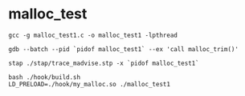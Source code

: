 # malloc_test

```
gcc -g malloc_test1.c -o malloc_test1 -lpthread
```

```
gdb --batch --pid `pidof malloc_test1` --ex 'call malloc_trim()'
```

```
stap ./stap/trace_madvise.stp -x `pidof malloc_test1`
```

```
bash ./hook/build.sh
LD_PRELOAD=./hook/my_malloc.so ./malloc_test1
```
